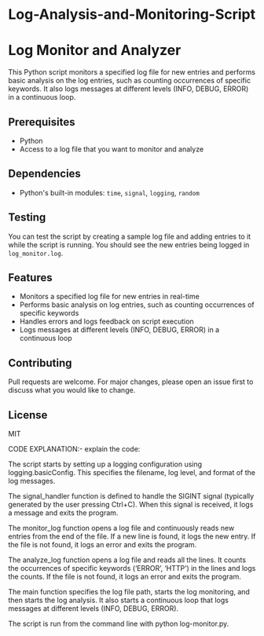 # Log-Analysis-and-Monitoring-Script
# Log Monitor and Analyzer

This Python script monitors a specified log file for new entries and performs basic analysis on the log entries, such as counting occurrences of specific keywords. It also logs messages at different levels (INFO, DEBUG, ERROR) in a continuous loop.

## Prerequisites

- Python 
- Access to a log file that you want to monitor and analyze

## Dependencies

- Python's built-in modules: `time`, `signal`, `logging`, `random`

## Testing

You can test the script by creating a sample log file and adding entries to it while the script is running. You should see the new entries being logged in `log_monitor.log`.

## Features

- Monitors a specified log file for new entries in real-time
- Performs basic analysis on log entries, such as counting occurrences of specific keywords
- Handles errors and logs feedback on script execution
- Logs messages at different levels (INFO, DEBUG, ERROR) in a continuous loop

## Contributing

Pull requests are welcome. For major changes, please open an issue first to discuss what you would like to change.

## License

MIT

CODE EXPLANATION:-
explain the code:

The script starts by setting up a logging configuration using logging.basicConfig. This specifies the filename, log level, and format of the log messages.

The signal_handler function is defined to handle the SIGINT signal (typically generated by the user pressing Ctrl+C). When this signal is received, it logs a message and exits the program.

The monitor_log function opens a log file and continuously reads new entries from the end of the file. If a new line is found, it logs the new entry. If the file is not found, it logs an error and exits the program.

The analyze_log function opens a log file and reads all the lines. It counts the occurrences of specific keywords (‘ERROR’, ‘HTTP’) in the lines and logs the counts. If the file is not found, it logs an error and exits the program.

The main function specifies the log file path, starts the log monitoring, and then starts the log analysis. It also starts a continuous loop that logs messages at different levels (INFO, DEBUG, ERROR).

The script is run from the command line with python log-monitor.py.
